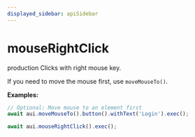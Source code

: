 ```yaml
---
displayed_sidebar: apiSidebar
---
```

# mouseRightClick

 <span class="theme-doc-version-badge badge badge--success">production</span> 
Clicks with right mouse key.

If you need to move the mouse first, use `moveMouseTo()`.

**Examples:**
```typescript
// Optional: Move mouse to an element first
await aui.moveMouseTo().button().withText('Login').exec();

await aui.mouseRightClick().exec();
```

